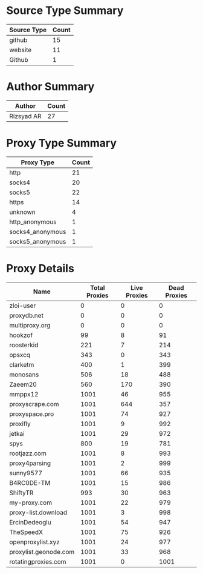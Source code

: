 # Source Type Summary

| Source Type | Count |
|-------------|-------|
| github | 15 |
| website | 11 |
| Github | 1 |


# Author Summary

| Author | Count |
|--------|-------|
| Rizsyad AR | 27 |


# Proxy Type Summary

| Proxy Type | Count |
|------------|-------|
| http | 21 |
| socks4 | 20 |
| socks5 | 22 |
| https | 14 |
| unknown | 4 |
| http_anonymous | 1 |
| socks4_anonymous | 1 |
| socks5_anonymous | 1 |


# Proxy Details

| Name | Total Proxies | Live Proxies | Dead Proxies |
|------|---------------|--------------|---------------|
| zloi-user | 0 | 0 | 0 |
| proxydb.net | 0 | 0 | 0 |
| multiproxy.org | 0 | 0 | 0 |
| hookzof | 99 | 8 | 91 |
| roosterkid | 221 | 7 | 214 |
| opsxcq | 343 | 0 | 343 |
| clarketm | 400 | 1 | 399 |
| monosans | 506 | 18 | 488 |
| Zaeem20 | 560 | 170 | 390 |
| mmppx12 | 1001 | 46 | 955 |
| proxyscrape.com | 1001 | 644 | 357 |
| proxyspace.pro | 1001 | 74 | 927 |
| proxifly | 1001 | 9 | 992 |
| jetkai | 1001 | 29 | 972 |
| spys | 800 | 19 | 781 |
| rootjazz.com | 1001 | 8 | 993 |
| proxy4parsing | 1001 | 2 | 999 |
| sunny9577 | 1001 | 66 | 935 |
| B4RC0DE-TM | 1001 | 15 | 986 |
| ShiftyTR | 993 | 30 | 963 |
| my-proxy.com | 1001 | 22 | 979 |
| proxy-list.download | 1001 | 3 | 998 |
| ErcinDedeoglu | 1001 | 54 | 947 |
| TheSpeedX | 1001 | 75 | 926 |
| openproxylist.xyz | 1001 | 24 | 977 |
| proxylist.geonode.com | 1001 | 33 | 968 |
| rotatingproxies.com | 1001 | 0 | 1001 |
